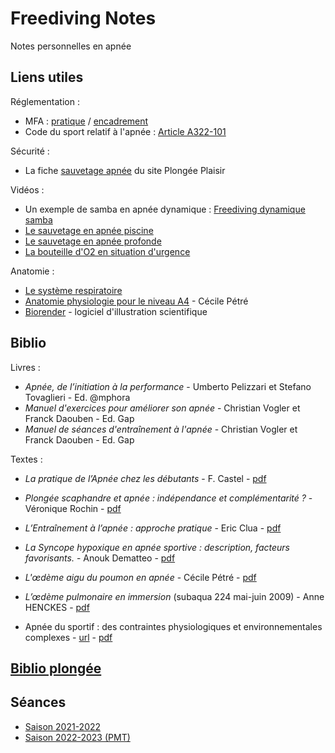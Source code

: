 # Freediving Notes

Notes personnelles en apnée

## Liens utiles

Réglementation :

- MFA : [pratique](https://apnee.ffessm.fr/les-niveaux-d-apnee) / [encadrement](https://apnee.ffessm.fr/les-niveaux-d-encadrement)
- Code du sport relatif à l'apnée : [Article A322-101](https://www.legifrance.gouv.fr/codes/article_lc/LEGIARTI000025705112#:~:text=Une%20VHF%20est%20n%C3%A9cessaire%20lorsque,type%20en%20annexe%20III%2D19.)

Sécurité :

- La fiche [sauvetage apnée](https://www.plongee-plaisir.com/fr/sauvetage-apnee/) du site Plongée Plaisir

Vidéos :

- Un exemple de samba en apnée dynamique : [Freediving dynamique samba](https://www.youtube.com/watch?v=2lUjNdNQcOQ)
- [Le sauvetage en apnée piscine](https://www.youtube.com/watch?v=XeNiUUTTNwA)
- [Le sauvetage en apnée profonde](https://www.youtube.com/watch?v=Dowf31JVfGw)
- [La bouteille d'O2 en situation d'urgence](https://www.youtube.com/watch?v=rLR5htqT8zI)

Anatomie :

- [Le système respiratoire](http://ressources.unisciel.fr/physiologie/co/act1_Orga_anat_systeme_resp.html)
- [Anatomie physiologie pour le niveau A4](http://crcentreapnee.free.fr/cours/pdf/2016-2017/ANATOMIE_PHYSIOLOGIE_A4.pdf) - Cécile Pétré
- [Biorender](https://www.biorender.com/) - logiciel d'illustration scientifique

## Biblio

Livres :

 - _Apnée, de l’initiation à la performance_ - Umberto Pelizzari et Stefano Tovaglieri - Ed. @mphora
 - _Manuel d'exercices pour améliorer son apnée_ - Christian Vogler et Franck Daouben - Ed. Gap
 - _Manuel de séances d'entraînement à l'apnée_ - Christian Vogler et Franck Daouben - Ed. Gap

 Textes :

- _La pratique de l’Apnée chez les débutants_ - F. Castel - [pdf](https://www.dropbox.com/s/wbuw4tzauhsg5mr/La-pratique-de-l%E2%80%99Apn%C3%A9e-chez-les-d%C3%A9butants.pdf?dl=0)

- _Plongée scaphandre et apnée : indépendance et complémentarité ?_ - Véronique Rochin - [pdf](https://apnee.ffessm.fr/uploads/media/docs/0001/07/0b0736cc514c10372e47d3b020c85dd4bcfe0a59.pdf)

- _L’Entraînement à l’apnée : approche pratique_ - Eric Clua - [pdf](https://www.researchgate.net/profile/Eric-Clua/publication/271645063_Free_diving_training_A_practical_approach_in_french/links/54ce6ca60cf298d656615ccf/Free-diving-training-A-practical-approach-in-french.pdf)

- _La Syncope hypoxique en apnée sportive : description, facteurs favorisants._ - Anouk Dematteo - [pdf](http://sportsub.free.fr/download/Anouk_DEMATTEO_These_medecine_LA_SYN.pdf)

- _L'œdème aigu du poumon en apnée_ - Cécile Pétré - [pdf](https://www.apnealp.fr/fichiers/cours/AEEL/L'oed%C3%A8me%20aig%C3%BB%20du%20poumon%20en%20apn%C3%A9e.pdf)

- _L’œdème pulmonaire en immersion_ (subaqua 224 mai-juin 2009) - Anne HENCKES - [pdf](http://www.codep87.fr/h2o/images/pdf/OPI.pdf)

- Apnée du sportif : des contraintes physiologiques et environnementales complexes - [url](https://www.lamedecinedusport.com/sports/apnee-du-sportif-des-contraintes-physiologiques-environnementales-complexes) - [pdf](https://www.dropbox.com/scl/fi/dn6qcahr0bbahvrj1uuy1/Apn-e-du-sportif-_-des-contraintes-physiologiques-et-environnementales-complexes.pdf?rlkey=wckxa3p3ixrh9zy3u1ntf5web&st=5wvkwdm5&dl=0)

## [Biblio plongée](docs/Scuba_diving_refs.md)

## Séances

- [Saison 2021-2022](./docs/Seances_saison_2021_2022.md)
- [Saison 2022-2023 (PMT)](./docs/Seances_saison_2022_2023_PMT.md)
